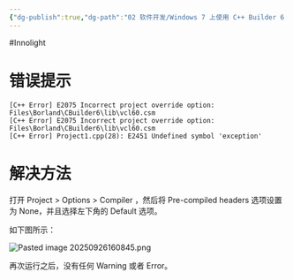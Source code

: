 ```yaml
---
{"dg-publish":true,"dg-path":"02 软件开发/Windows 7 上使用 C++ Builder 6 编译产生错误.md","permalink":"/02 软件开发/Windows 7 上使用 C++ Builder 6 编译产生错误/","created":"2025-09-26T16:07:39.109+08:00","updated":"2025-09-26T16:09:14.601+08:00"}
---
```


#Innolight

# 错误提示

```
[C++ Error] E2075 Incorrect project override option: Files\Borland\CBuilder6\lib\vcl60.csm
[C++ Error] E2075 Incorrect project override option: Files\Borland\CBuilder6\lib\vcl60.csm
[C++ Error] Project1.cpp(28): E2451 Undefined symbol 'exception'
```

# 解决方法

打开 Project > Options > Compiler ，然后将 Pre-compiled headers 选项设置为 None，并且选择左下角的 Default 选项。

如下图所示：

![Pasted image 20250926160845.png](/img/user/0.Asset/resource/Pasted%20image%2020250926160845.png)


再次运行之后，没有任何 Warning 或者 Error。
